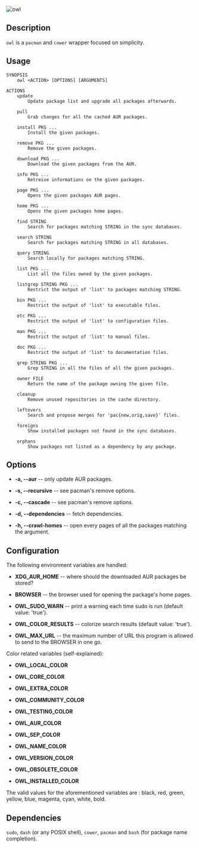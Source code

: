 ![owl](https://github.com/baskerville/owl/raw/master/preview/owl_logo.jpg)

## Description

`owl` is a `pacman` and `cower` wrapper focused on simplicity.

## Usage

    SYNOPSIS
        owl <ACTION> [OPTIONS] [ARGUMENTS]

    ACTIONS
        update
            Update package list and upgrade all packages afterwards.

        pull
            Grab changes for all the cached AUR packages.

        install PKG ...
            Install the given packages.

        remove PKG ...
            Remove the given packages.

        download PKG ...
            Download the given packages from the AUR.

        info PKG ...
            Retreive informations on the given packages.

        page PKG ...
            Opens the given packages AUR pages.

        home PKG ...
            Opens the given packages home pages.

        find STRING
            Search for packages matching STRING in the sync databases.

        search STRING
            Search for packages matching STRING in all databases.

        query STRING
            Search locally for packages matching STRING.

        list PKG ...
            List all the files owned by the given packages.

        listgrep STRING PKG ...
            Restrict the output of 'list' to packages matching STRING.

        bin PKG ...
            Restrict the output of 'list' to executable files.

        etc PKG ...
            Restrict the output of 'list' to configuration files.

        man PKG ...
            Restrict the output of 'list' to manual files.

        doc PKG ...
            Restrict the output of 'list' to documentation files.

        grep STRING PKG ...
            Grep STRING in all the files of all the given packages.

        owner FILE
            Return the name of the package owning the given file.

        cleanup
            Remove unused repositories in the cache directory.

        leftovers
            Search and propose merges for 'pac{new,orig,save}' files.

        foreigns
            Show installed packages not found in the sync databases.

        orphans
            Show packages not listed as a dependency by any package.

## Options

- **-a, --aur** -- only update AUR packages.

- **-s, --recursive** -- see pacman's remove options.

- **-c, --cascade** -- see pacman's remove options.

- **-d, --dependencies** -- fetch dependencies.

- **-h, --crawl-homes** -- open every pages of all the packages matching the argument.

## Configuration

The following environment variables are handled:

- **XDG_AUR_HOME** -- where should the downloaded AUR packages be stored?

- **BROWSER** -- the browser used for opening the package's home pages.

- **OWL_SUDO_WARN** -- print a warning each time sudo is run (default value: 'true').

- **OWL_COLOR_RESULTS** -- colorize search results (default value: 'true').

- **OWL_MAX_URL** -- the maximum number of URL this program is allowed to send to
  the BROWSER in one go.

Color related variables (self-explained):

- **OWL_LOCAL_COLOR**

- **OWL_CORE_COLOR**

- **OWL_EXTRA_COLOR**

- **OWL_COMMUNITY_COLOR**

- **OWL_TESTING_COLOR**

- **OWL_AUR_COLOR**

- **OWL_SEP_COLOR**

- **OWL_NAME_COLOR**

- **OWL_VERSION_COLOR**

- **OWL_OBSOLETE_COLOR**

- **OWL_INSTALLED_COLOR**

The valid values for the aforementioned variables are : black, red, green, yellow, blue, magenta, cyan, white, bold.

## Dependencies

`sudo`, `dash` (or any POSIX shell), `cower`, `pacman` and `bash` (for package name completion).
